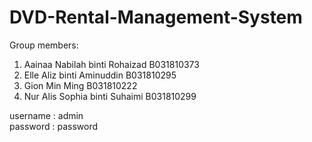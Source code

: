 # DVD-Rental-Management-System

Group members:
1) Aainaa Nabilah binti Rohaizad 	B031810373
2) Elle Aliz binti Aminuddin		B031810295
3) Gion Min Ming			B031810222
4) Nur Alis Sophia binti Suhaimi 	B031810299

username : admin
<br>
password : password
